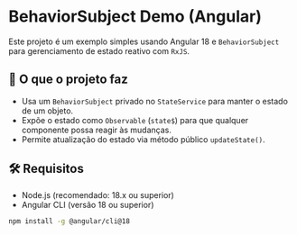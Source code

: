 # BehaviorSubject Demo (Angular)

Este projeto é um exemplo simples usando Angular 18 e `BehaviorSubject` para gerenciamento de estado reativo com `RxJS`.

## 🧠 O que o projeto faz

- Usa um `BehaviorSubject` privado no `StateService` para manter o estado de um objeto.
- Expõe o estado como `Observable` (`state$`) para que qualquer componente possa reagir às mudanças.
- Permite atualização do estado via método público `updateState()`.

## 🛠️ Requisitos

- Node.js (recomendado: 18.x ou superior)
- Angular CLI (versão 18 ou superior)

```bash
npm install -g @angular/cli@18
```

